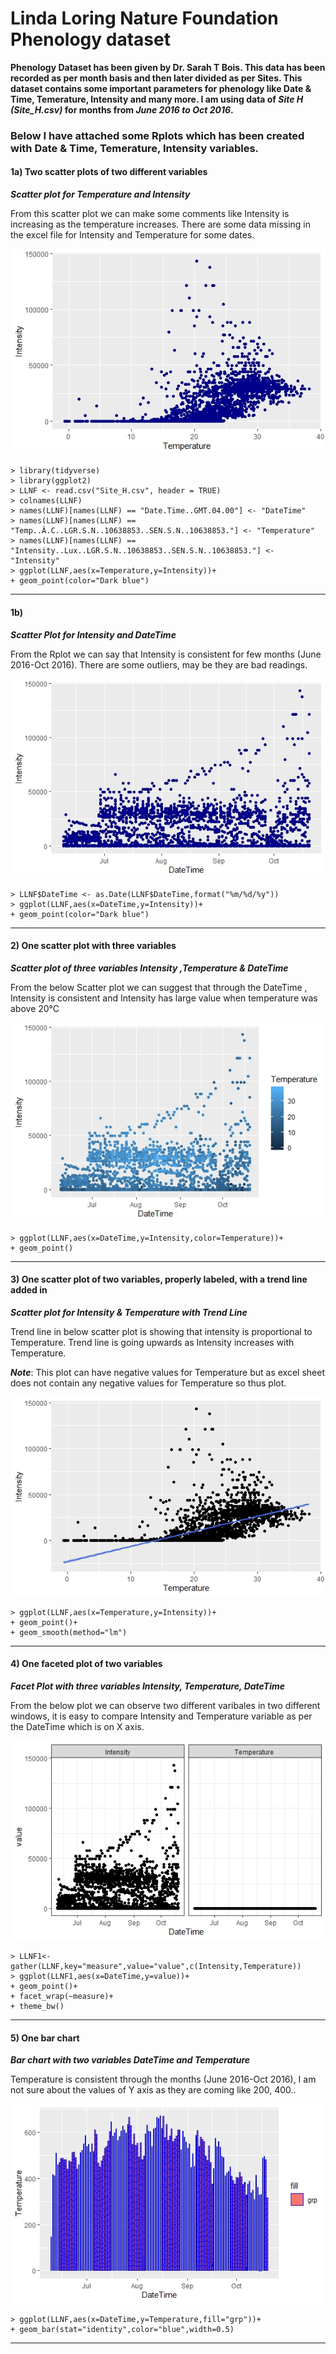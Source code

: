 # Linda Loring Nature Foundation Phenology dataset
                                         
**Phenology Dataset has been given by Dr. Sarah T Bois. This data has been recorded as per month basis and then later divided as per Sites.
This dataset contains some important parameters for phenology like Date & Time, Temerature, Intensity and many more. I am using data of _Site H (Site_H.csv)_ for months from _June 2016 to Oct 2016_.**

### Below I have attached some Rplots which has been created with Date & Time, Temerature, Intensity variables.

#### 1a) Two scatter plots of two different variables

**_Scatter plot for Temperature and Intensity_**

From this scatter plot we can make some comments like Intensity is increasing as the temperature increases. There are some data missing in the excel file for Intensity and Temperature for some dates.

![](https://github.com/dhwani1403/Master/blob/master/LLNF_Data/Rplot_1a.jpeg)
```
> library(tidyverse)
> library(ggplot2)
> LLNF <- read.csv("Site_H.csv", header = TRUE)
> colnames(LLNF)
> names(LLNF)[names(LLNF) == "Date.Time..GMT.04.00"] <- "DateTime"
> names(LLNF)[names(LLNF) == "Temp..Â.C..LGR.S.N..10638853..SEN.S.N..10638853."] <- "Temperature"
> names(LLNF)[names(LLNF) == "Intensity..Lux..LGR.S.N..10638853..SEN.S.N..10638853."] <- "Intensity"
> ggplot(LLNF,aes(x=Temperature,y=Intensity))+
+ geom_point(color="Dark blue")
```
---
#### 1b)

**_Scatter Plot for Intensity and DateTime_**

From the Rplot we can say that Intensity is consistent for few months (June 2016-Oct 2016). There are some outliers, may be they are bad readings.


![](https://github.com/dhwani1403/Master/blob/master/LLNF_Data/Rplot_1b_1.jpeg)
```
> LLNF$DateTime <- as.Date(LLNF$DateTime,format("%m/%d/%y"))
> ggplot(LLNF,aes(x=DateTime,y=Intensity))+
+ geom_point(color="Dark blue")
```
---
#### 2) One scatter plot with three variables

**_Scatter plot of three variables Intensity ,Temperature & DateTime_**

From the below Scatter plot we can suggest that through the DateTime , Intensity is consistent and Intensity has large value when temperature was above 20°C

![](https://github.com/dhwani1403/Master/blob/master/LLNF_Data/Rplot_2_1.jpeg)
```
> ggplot(LLNF,aes(x=DateTime,y=Intensity,color=Temperature))+
+ geom_point()
```
---
#### 3) One scatter plot of two variables, properly labeled, with a trend line added in

**_Scatter plot for Intensity & Temperature with Trend Line_**

Trend line in below scatter plot is showing that intensity is proportional to Temperature. Trend line is going upwards as Intensity increases with Temperature.

**_Note_**: This plot can have negative values for Temperature but as excel sheet does not contain any negative values for Temperature so thus plot.

![](https://github.com/dhwani1403/Master/blob/master/LLNF_Data/Rplot_3.jpeg)
```
> ggplot(LLNF,aes(x=Temperature,y=Intensity))+
+ geom_point()+
+ geom_smooth(method="lm")
```
---
#### 4) One faceted plot of two variables

**_Facet Plot with three variables Intensity, Temperature, DateTime_**

From the below plot we can observe two different varibales in two different windows, it is easy to compare Intensity and Temperature variable as per the DateTime which is on X axis.


![](https://github.com/dhwani1403/Master/blob/master/LLNF_Data/Rplot_4_1.jpeg)
```
> LLNF1<-gather(LLNF,key="measure",value="value",c(Intensity,Temperature))
> ggplot(LLNF1,aes(x=DateTime,y=value))+
+ geom_point()+
+ facet_wrap(~measure)+
+ theme_bw()
```
---
#### 5) One bar chart

**_Bar chart with two variables DateTime and Temperature_**

Temperature is consistent through the months (June 2016-Oct 2016), I am not sure about the values of Y axis as they are coming like 200, 400..

![](https://github.com/dhwani1403/Master/blob/master/LLNF_Data/Rplot.jpeg)
```
> ggplot(LLNF,aes(x=DateTime,y=Temperature,fill="grp"))+
+ geom_bar(stat="identity",color="blue",width=0.5)
```
---

